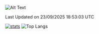 ![Alt Text](https://media.tenor.com/3Gehha8RO-sAAAAC/goose-dance.gif)

<!--START_SECTION:waka-->

 Last Updated on 23/09/2025 18:53:03 UTC
<!--END_SECTION:waka-->
[![stats](https://github-readme-stats-rose-phi.vercel.app/api?username=jxncted&count_private=true)](https://github.com/jxncted/github-readme-stats)
![Top Langs](https://github-readme-stats-rose-phi.vercel.app/api/top-langs/?username=jxncted\&layout=compact&hide=c,assembly,jupyter%20notebook)
